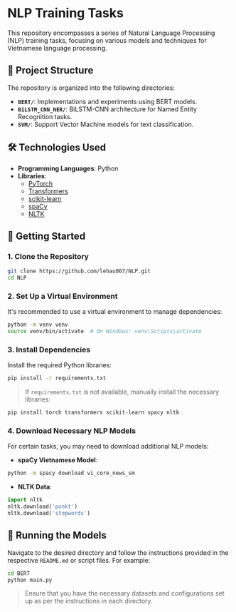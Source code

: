 
# NLP Training Tasks

This repository encompasses a series of Natural Language Processing (NLP) training tasks, focusing on various models and techniques for Vietnamese language processing.

## 📁 Project Structure

The repository is organized into the following directories:

- **`BERT/`**: Implementations and experiments using BERT models.
- **`BiLSTM_CNN_NER/`**: BiLSTM-CNN architecture for Named Entity Recognition tasks.
- **`SVM/`**: Support Vector Machine models for text classification.

## 🛠️ Technologies Used

- **Programming Languages**: Python
- **Libraries**:
  - [PyTorch](https://pytorch.org/)
  - [Transformers](https://huggingface.co/transformers/)
  - [scikit-learn](https://scikit-learn.org/)
  - [spaCy](https://spacy.io/)
  - [NLTK](https://www.nltk.org/)

## 🚀 Getting Started

### 1. Clone the Repository

```bash
git clone https://github.com/lehau007/NLP.git
cd NLP
```

### 2. Set Up a Virtual Environment

It's recommended to use a virtual environment to manage dependencies:

```bash
python -m venv venv
source venv/bin/activate  # On Windows: venv\Scripts\activate
```

### 3. Install Dependencies

Install the required Python libraries:

```bash
pip install -r requirements.txt
```

> If `requirements.txt` is not available, manually install the necessary libraries:

```bash
pip install torch transformers scikit-learn spacy nltk
```

### 4. Download Necessary NLP Models

For certain tasks, you may need to download additional NLP models:

- **spaCy Vietnamese Model**:

```bash
python -m spacy download vi_core_news_sm
```

- **NLTK Data**:

```python
import nltk
nltk.download('punkt')
nltk.download('stopwords')
```

## 🧪 Running the Models

Navigate to the desired directory and follow the instructions provided in the respective `README.md` or script files. For example:

```bash
cd BERT
python main.py
```

> Ensure that you have the necessary datasets and configurations set up as per the instructions in each directory.
